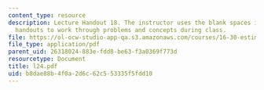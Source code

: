 ```yaml
---
content_type: resource
description: Lecture Handout 18. The instructor uses the blank spaces in these lecture
  handouts to work through problems and concepts during class.
file: https://ol-ocw-studio-app-qa.s3.amazonaws.com/courses/16-30-estimation-and-control-of-aerospace-systems-spring-2004/b8dae88b4f0a2d6c62c553335f5fdd10_l24.pdf
file_type: application/pdf
parent_uid: 26318024-883e-fdd8-be63-f3a0369f773d
resourcetype: Document
title: l24.pdf
uid: b8dae88b-4f0a-2d6c-62c5-53335f5fdd10
---
```


